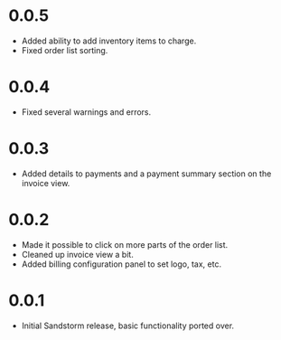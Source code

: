 # 0.0.5

- Added ability to add inventory items to charge.
- Fixed order list sorting.

# 0.0.4

- Fixed several warnings and errors.

# 0.0.3

- Added details to payments and a payment summary section on the invoice view.

# 0.0.2

- Made it possible to click on more parts of the order list.
- Cleaned up invoice view a bit.
- Added billing configuration panel to set logo, tax, etc.

# 0.0.1

- Initial Sandstorm release, basic functionality ported over.